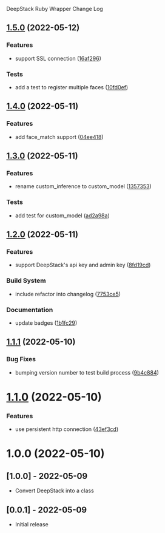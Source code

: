 DeepStack Ruby Wrapper Change Log

## [1.5.0](https://github.com/jimtng/deepstack-ruby/compare/1.4.0...1.5.0) (2022-05-12)


### Features

* support SSL connection ([16af296](https://github.com/jimtng/deepstack-ruby/commit/16af29643ebf449b3365cf8d20be6b4390f0dcad))


### Tests

* add a test to register multiple faces ([10fd0ef](https://github.com/jimtng/deepstack-ruby/commit/10fd0efbb8aff79578900dc2a39da69c51df129c))

## [1.4.0](https://github.com/jimtng/deepstack-ruby/compare/1.3.0...1.4.0) (2022-05-11)


### Features

* add face_match support ([04ee418](https://github.com/jimtng/deepstack-ruby/commit/04ee4181a7e5983643b30a52479c83bd378c154f))

## [1.3.0](https://github.com/jimtng/deepstack-ruby/compare/1.2.0...1.3.0) (2022-05-11)


### Features

* rename custom_inference to custom_model ([1357353](https://github.com/jimtng/deepstack-ruby/commit/1357353de8dded1124351ceb99a221f3925aa248))


### Tests

* add test for custom_model ([ad2a98a](https://github.com/jimtng/deepstack-ruby/commit/ad2a98ac2451e07f004cdbad19d9deac1aa9565b))

## [1.2.0](https://github.com/jimtng/deepstack-ruby/compare/1.1.1...1.2.0) (2022-05-11)


### Features

* support DeepStack's api key and admin key ([8fd19cd](https://github.com/jimtng/deepstack-ruby/commit/8fd19cdd51f4544a435c4ddd08ff2f8946557872))


### Build System

* include refactor into changelog ([7753ce5](https://github.com/jimtng/deepstack-ruby/commit/7753ce598c319fb7f100a280902a169a527ae76a))


### Documentation

* update badges ([1b1fc29](https://github.com/jimtng/deepstack-ruby/commit/1b1fc2943daadcb0459395c349308e8d8037dece))

## [1.1.1](https://github.com/jimtng/deepstack-ruby/compare/1.1.0...1.1.1) (2022-05-10)


### Bug Fixes

* bumping version number to test build process ([9b4c884](https://github.com/jimtng/deepstack-ruby/commit/9b4c88405a1cce3fe12454a54f7ae1b59e0cbf1d))

# [1.1.0](https://github.com/jimtng/deepstack-ruby/compare/1.0.0...1.1.0) (2022-05-10)


### Features

* use persistent http connection ([43ef3cd](https://github.com/jimtng/deepstack-ruby/commit/43ef3cd1c7eec162be604846ebf67b2778be97bf))

# 1.0.0 (2022-05-10)

## [1.0.0] - 2022-05-09

- Convert DeepStack into a class

## [0.0.1] - 2022-05-09

- Initial release
